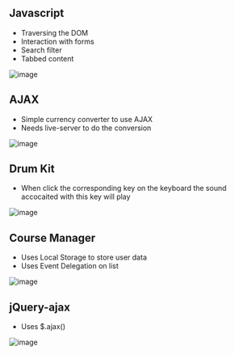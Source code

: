 
## Javascript
- Traversing the DOM
- Interaction with forms
- Search filter
- Tabbed content

![image](https://user-images.githubusercontent.com/26104823/47829435-e0527f00-dd5d-11e8-8585-a285f8c992a2.png)



## AJAX
- Simple currency converter to use AJAX
- Needs live-server to do the conversion 

![image](https://user-images.githubusercontent.com/26104823/47748133-71433080-dc60-11e8-9d0a-e44915961470.png)

## Drum Kit
- When click the corresponding key on the keyboard the sound accocaited with this key will play

![image](https://user-images.githubusercontent.com/26104823/48030160-2e7ccf00-e11e-11e8-9064-c42e497b7e36.png)

## Course Manager
- Uses Local Storage to store user data
- Uses Event Delegation on list

![image](https://user-images.githubusercontent.com/26104823/48085450-46a92880-e1c8-11e8-9ace-a1299f940c80.png)

## jQuery-ajax
- Uses $.ajax()

![image](https://user-images.githubusercontent.com/26104823/48228445-2ff30500-e373-11e8-907c-a4652004eb0f.png)
